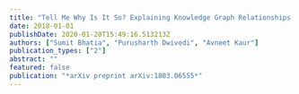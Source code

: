 ```yaml
---
title: "Tell Me Why Is It So? Explaining Knowledge Graph Relationships by Finding Descriptive Support Passages"
date: 2018-01-01
publishDate: 2020-01-20T15:49:16.513213Z
authors: ["Sumit Bhatia", "Purusharth Dwivedi", "Avneet Kaur"]
publication_types: ["2"]
abstract: ""
featured: false
publication: "*arXiv preprint arXiv:1803.06555*"
---
```


